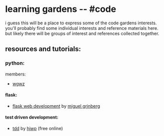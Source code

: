 # learning gardens -- #code 

i guess this will be a place to express some of the code gardens interests.
you'll probably find some individual interests and reference materials here.
but likely there will be groups of interest and references collected together.

## resources and tutorials:

### python:

members:
 - [wgwz](https://github.com/wgwz)

#### flask:
 - [flask web development](https://flaskbook.com/#)
   by [miguel grinberg](https://twitter.com/miguelgrinberg)

#### test driven development:
 - [tdd](http://www.obeythetestinggoat.com/) by [hjwp](https://twitter.com/hjwp)   (free online)
